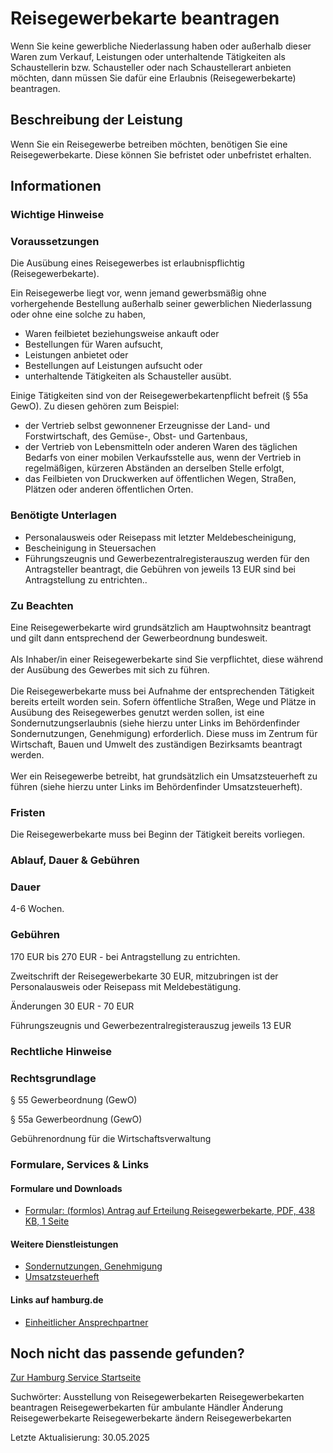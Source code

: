 




Reisegewerbekarte beantragen
============================

Wenn Sie keine gewerbliche Niederlassung haben oder außerhalb dieser Waren zum Verkauf, Leistungen oder unterhaltende Tätigkeiten als Schaustellerin bzw. Schausteller oder nach Schaustellerart anbieten möchten, dann müssen Sie dafür eine Erlaubnis (Reisegewerbekarte) beantragen.

Beschreibung der Leistung
-------------------------

Wenn Sie ein Reisegewerbe betreiben möchten, benötigen Sie eine Reisegewerbekarte. Diese können Sie befristet oder unbefristet erhalten.

Informationen
-------------

### Wichtige Hinweise

### Voraussetzungen

Die Ausübung eines Reisegewerbes ist erlaubnispflichtig (Reisegewerbekarte).  
  
Ein Reisegewerbe liegt vor, wenn jemand gewerbsmäßig ohne vorhergehende Bestellung außerhalb seiner gewerblichen Niederlassung oder ohne eine solche zu haben,

* Waren feilbietet beziehungsweise ankauft oder
* Bestellungen für Waren aufsucht,
* Leistungen anbietet oder
* Bestellungen auf Leistungen aufsucht oder
* unterhaltende Tätigkeiten als Schausteller ausübt.

Einige Tätigkeiten sind von der Reisegewerbekartenpflicht befreit (§ 55a GewO). Zu diesen gehören zum Beispiel:

* der Vertrieb selbst gewonnener Erzeugnisse der Land- und Forstwirtschaft, des Gemüse-, Obst- und Gartenbaus,
* der Vertrieb von Lebensmitteln oder anderen Waren des täglichen Bedarfs von einer mobilen Verkaufsstelle aus, wenn der Vertrieb in regelmäßigen, kürzeren Abständen an derselben Stelle erfolgt,
* das Feilbieten von Druckwerken auf öffentlichen Wegen, Straßen, Plätzen oder anderen öffentlichen Orten.

### Benötigte Unterlagen

* Personalausweis oder Reisepass mit letzter Meldebescheinigung,
* Bescheinigung in Steuersachen
* Führungszeugnis und Gewerbezentralregisterauszug werden für den Antragsteller beantragt, die Gebühren von jeweils 13 EUR sind bei Antragstellung zu entrichten..

### Zu Beachten

Eine Reisegewerbekarte wird grundsätzlich am Hauptwohnsitz beantragt und gilt dann entsprechend der Gewerbeordnung bundesweit.  
   
Als Inhaber/in einer Reisegewerbekarte sind Sie verpflichtet, diese während der Ausübung des Gewerbes mit sich zu führen.  
   
Die Reisegewerbekarte muss bei Aufnahme der entsprechenden Tätigkeit bereits erteilt worden sein. Sofern öffentliche Straßen, Wege und Plätze in Ausübung des Reisegewerbes genutzt werden sollen, ist eine Sondernutzungserlaubnis (siehe hierzu unter Links im Behördenfinder Sondernutzungen, Genehmigung) erforderlich. Diese muss im Zentrum für Wirtschaft, Bauen und Umwelt des zuständigen Bezirksamts beantragt werden.  
   
Wer ein Reisegewerbe betreibt, hat grundsätzlich ein Umsatzsteuerheft zu führen (siehe hierzu unter Links im Behördenfinder Umsatzsteuerheft).

### Fristen

Die Reisegewerbekarte muss bei Beginn der Tätigkeit bereits vorliegen.

### Ablauf, Dauer & Gebühren

### Dauer

4-6 Wochen.

### Gebühren

170 EUR bis 270 EUR - bei Antragstellung zu entrichten.  
  
Zweitschrift der Reisegewerbekarte 30 EUR, mitzubringen ist der Personalausweis oder Reisepass mit Meldebestätigung.  
  
Änderungen 30 EUR - 70 EUR  
  
Führungszeugnis und Gewerbezentralregisterauszug jeweils 13 EUR

### Rechtliche Hinweise

### Rechtsgrundlage

§ 55 Gewerbeordnung (GewO)  
  
§ 55a Gewerbeordnung (GewO)  
  
Gebührenordnung für die Wirtschaftsverwaltung

### Formulare, Services & Links

#### Formulare und Downloads

* [Formular: (formlos) Antrag auf Erteilung Reisegewerbekarte, PDF, 438 KB, 1 Seite](https://fhh1.hamburg.de/Dibis/form/pdf/Formloser-Antrag.pdf)

#### Weitere Dienstleistungen

* [Sondernutzungen, Genehmigung](https://www.hamburg.de/service/info/11265751/)
* [Umsatzsteuerheft](https://www.hamburg.de/service/info/11735365/)

#### Links auf hamburg.de

* [Einheitlicher Ansprechpartner](https://www.hamburg.de/politik-und-verwaltung/behoerden/bwi/services/einheitlicher-ansprechpartner)

Noch nicht das passende gefunden?
---------------------------------

 [Zur Hamburg Service Startseite](/service/)

Suchwörter: Ausstellung von Reisegewerbekarten Reisegewerbekarten beantragen Reisegewerbekarten für ambulante Händler Änderung Reisegewerbekarte Reisegewerbekarte ändern Reisegewerbekarten

Letzte Aktualisierung: 30.05.2025

